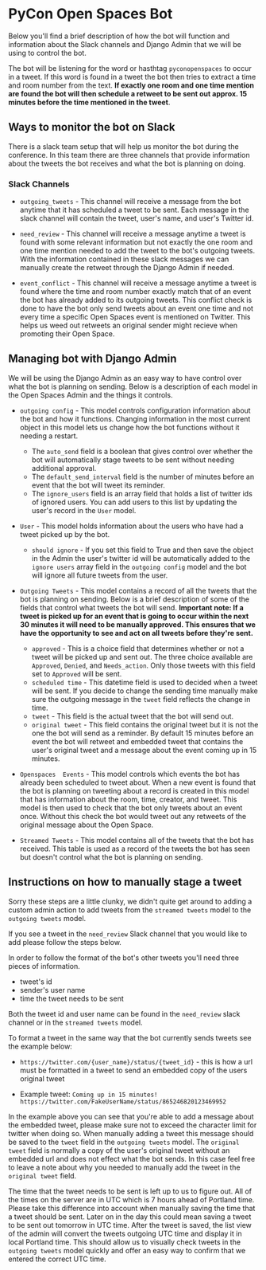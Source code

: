 # PyCon Open Spaces Bot

Below you'll find a brief description of how the bot will function and information about the Slack channels and Django Admin that we will be using to control the bot. 

The bot will be listening for the word or hasthtag `pyconopenspaces` to occur in a tweet. If this word is found in a tweet the bot then tries to extract a time and room number from the text. **If exactly one room and one time mention are found the bot will then schedule a retweet to be sent out approx. 15 minutes before the time mentioned in the tweet**. 

## Ways to monitor the bot on Slack

There is a slack team setup that will help us monitor the bot during the conference. In this team there are three channels that provide information about the tweets the bot receives and what the bot is planning on doing.

### Slack Channels
* `outgoing_tweets` - This channel will receive a message from the bot anytime that it has scheduled a tweet to be sent. Each message in the slack channel will contain the tweet, user's name, and user's Twitter id. 

* `need_review` - This channel will receive a message anytime a tweet is found with some relevant information but not exactly the one room and one time mention needed to add the tweet to the bot's outgoing tweets. With the information contained in these slack messages we can manually create the retweet through the Django Admin if needed. 

* `event_conflict` - This channel will receive a message anytime a tweet is found where the time and room number exactly match that of an event the bot has already added to its outgoing tweets. This conflict check is done to have the bot only send tweets about an event one time and not every time a specific Open Spaces event is mentioned on Twitter. This helps us weed out retweets an original sender might recieve when promoting their Open Space.

## Managing bot with Django Admin

We will be using the Django Admin as an easy way to have control over what the bot is planning on sending. Below is a description of each model in the Open Spaces Admin and the things it controls. 

* `outgoing config` - This model controls configuration information about the bot and how it functions. Changing information in the most current object in this model lets us change how the bot functions without it needing a restart. 
  * The `auto_send` field is a boolean that gives control over whether the bot will automatically stage tweets to be sent without needing additional approval.
  * The `default_send_interval` field is the number of minutes before an event that the bot will tweet its reminder.
  * The `ignore_users` field is an array field that holds a list of twitter ids of ignored users. You can add users to this list by updating the user's record in the `User` model.

* `User` - This model holds information about the users who have had a tweet picked up by the bot. 
  * `should ignore` - If you set this field to True and then save the object in the Admin the user's twitter id will be automatically added to the `ignore users` array field in the `outgoing config` model and the bot will ignore all future tweets from the user.

* `Outgoing Tweets` - This model contains a record of all the tweets that the bot is planning on sending. Below is a brief description of some of the fields that control what tweets the bot will send. **Important note: If a tweet is picked up for an event that is going to occur within the next 30 minutes it will need to be manually approved. This ensures that we have the opportunity to see and act on all tweets before they're sent.**  
  * `approved` - This is a choice field that determines whether or not a tweet will be picked up and sent out. The three choice available are `Approved`, `Denied`, and `Needs_action`. Only those tweets with this field set to `Approved` will be sent. 
  * `scheduled time` - This datetime field is used to decided when a tweet will be sent. If you decide to change the sending time manually make sure the outgoing message in the `tweet` field reflects the change in time.
  * `tweet` - This field is the actual tweet that the bot will send out.
  * `original tweet` - This field contains the original tweet but it is not the one the bot will send as a reminder. By default 15 minutes before an event the bot will retweet and embedded tweet that contains the user's original tweet and a message about the event coming up in 15 minutes.

* `Openspaces  Events` - This model controls which events the bot has already been scheduled to tweet about. When a new event is found that the bot is planning on tweeting about a record is created in this model that has information about the room, time, creator, and tweet. This model is then used to check that the bot only tweets about an event once. Without this check the bot would tweet out any retweets of the original message about the Open Space.

* `Streamed Tweets` - This model contains all of the tweets that the bot has received. This table is used as a record of the tweets the bot has seen but doesn't control what the bot is planning on sending. 

## Instructions on how to manually stage a tweet

Sorry these steps are a little clunky, we didn't quite get around to adding a custom admin action to add tweets from the `streamed tweets` model to the `outgoing tweets` model. 

If you see a tweet in the `need_review` Slack channel that you would like to add please follow the steps below. 

In order to follow the format of the bot's other tweets you'll need three pieces of information. 
- tweet's id  
- sender's user name 
- time the tweet needs to be sent

Both the tweet id and user name can be found in the `need_review` slack channel or in the `streamed tweets` model. 

To format a tweet in the same way that the bot currently sends tweets see the example below:

- `https://twitter.com/{user_name}/status/{tweet_id}` - this is how a url must be formatted in a tweet to send an embedded copy of the users original tweet 

- Example tweet: `Coming up in 15 minutes! https://twitter.com/FakeUserName/status/865246820123469952`

In the example above you can see that you're able to add a message about the embedded tweet, please make sure not to exceed the character limit for twitter when doing so. When manually adding a tweet this message should be saved to the `tweet` field in the `outgoing tweets` model. The `original tweet` field is normally a copy of the user's original tweet without an embedded url and does not effect what the bot sends. In this case feel free to leave a note about why you needed to manually add the tweet in the `original tweet` field. 

The time that the tweet needs to be sent is left up to us to figure out. All of the times on the server are in UTC which is 7 hours ahead of Portland time. Please take this difference into account when manually saving the time that a tweet should be sent. Later on in the day this could mean saving a tweet to be sent out tomorrow in UTC time. After the tweet is saved, the list view of the admin will convert the tweets outgoing UTC time and display it in local Portland time. This should allow us to visually check tweets in the `outgoing tweets` model quickly and offer an easy way to confirm that we entered the correct UTC time. 
